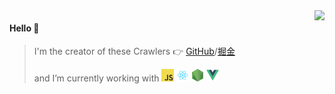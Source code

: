 <img align="right" src="https://github-readme-stats.vercel.app/api?username=poozhu&count_private=true&show_icons=true&hide_border=true&hide_title=true" />

#### Hello 👋
 
> I'm the creator of these Crawlers 👉 [GitHub](https://zy2071.com/project-center/#/githubTrending)/[掘金](https://zy2071.com/project-center/#/jueJinHot)  
>  
>  
> and I’m currently working with 
<code><img height="20" src="https://raw.githubusercontent.com/github/explore/80688e429a7d4ef2fca1e82350fe8e3517d3494d/topics/javascript/javascript.png"></code>
<code><img height="20" src="https://raw.githubusercontent.com/github/explore/80688e429a7d4ef2fca1e82350fe8e3517d3494d/topics/react/react.png"></code>
<code><img height="20" src="https://raw.githubusercontent.com/github/explore/80688e429a7d4ef2fca1e82350fe8e3517d3494d/topics/nodejs/nodejs.png"></code>
<code><img height="20" src="https://raw.githubusercontent.com/github/explore/80688e429a7d4ef2fca1e82350fe8e3517d3494d/topics/vue/vue.png"></code>
<!--
**poozhu/poozhu** is a ✨ _special_ ✨ repository because its `README.md` (this file) appears on your GitHub profile.

<!--
**poozhu/poozhu** is a ✨ _special_ ✨ repository because its `README.md` (this file) appears on your GitHub profile.

Here are some ideas to get you started:

- 🔭 I’m currently working on ...
- 🌱 I’m currently learning ...
- 👯 I’m looking to collaborate on ...
- 🤔 I’m looking for help with ...
- 💬 Ask me about ...
- 📫 How to reach me: ...
- 😄 Pronouns: ...
- ⚡ Fun fact: ...
-->
